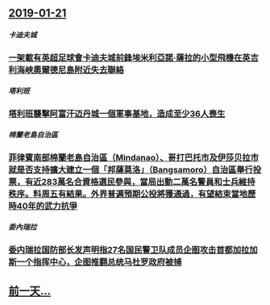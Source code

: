## [2019-01-21](/zh/news/2019/01/21/index.md)

##### 卡迪夫城
### [一架載有英超足球會卡迪夫城前鋒埃米利亞諾·薩拉的小型飛機在英吉利海峡奧爾德尼島附近失去聯絡 ](/zh/news/2019/01/21/一架載有英超足球會卡迪夫城前鋒埃米利亞諾-薩拉的小型飛機在英吉利海峡奧爾德尼島附近失去聯絡.md)
##### 塔利班
### [塔利班襲擊阿富汗迈丹城一個軍事基地，造成至少36人喪生 ](/zh/news/2019/01/21/塔利班襲擊阿富汗迈丹城一個軍事基地-造成至少36人喪生.md)
##### 棉蘭老島自治區
### [菲律賓南部棉蘭老島自治區（Mindanao）、哥打巴托市及伊莎贝拉市就是否支持擴大建立一個「邦薩莫洛」（Bangsamoro）自治區舉行投票，有近283萬名合資格選民參與，當局出動二萬名警員和士兵維持秩序。料周五有結果。外界普遍預期公投將獲通過，有望結束當地歷時40年的武力抗爭 ](/zh/news/2019/01/21/菲律賓南部棉蘭老島自治區-Mindanao-哥打巴托市及伊莎贝拉市就是否支持擴大建立一個-邦薩莫洛-Bangsamo.md)
##### 委內瑞拉
### [委内瑞拉国防部长发声明指27名国民警卫队成员企图攻击首都加拉加斯一个指挥中心，企图推翻总统马杜罗政府被捕 ](/zh/news/2019/01/21/委内瑞拉国防部长发声明指27名国民警卫队成员企图攻击首都加拉加斯一个指挥中心-企图推翻总统马杜罗政府被捕.md)
## [前一天...](/zh/news/2019/01/19/index.md)

